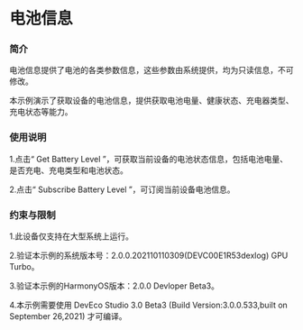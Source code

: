 # 电池信息<a name="ZH-CN_TOPIC_0000001127379279"></a>

### 简介

电池信息提供了电池的各类参数信息，这些参数由系统提供，均为只读信息，不可修改。

本示例演示了获取设备的电池信息，提供获取电池电量、健康状态、充电器类型、充电状态等能力。

### 使用说明

1.点击“ Get Battery Level ”，可获取当前设备的电池状态信息，包括电池电量、是否充电、充电类型和电池状态。

2.点击“ Subscribe Battery Level ”，可订阅当前设备电池信息。

### 约束与限制

1.此设备仅支持在大型系统上运行。

2.验证本示例的系统版本号：2.0.0.202110110309(DEVC00E1R53dexlog) GPU Turbo。

3.验证本示例的HarmonyOS版本：2.0.0 Devloper Beta3。

4.本示例需要使用 DevEco Studio 3.0 Beta3 (Build Version:3.0.0.533,built on September 26,2021) 才可编译。

